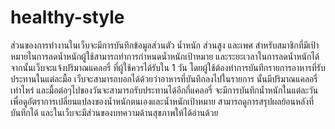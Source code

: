 healthy-style
=============

ส่วนของการทำงานในเว็บจะมีการบันทึกข้อมูลส่วนตัว น้ำหนัก ส่วนสูง และเพศ สำหรับสมาชิกที่มีเป้าหมายในการลดน้ำหนักผู้ใช้สามารถทำการกำหนดน้ำหนักเป้าหมาย และระยะเวลาในการลดน้ำหนักได้  จากนั้นเว็บจะแจ้งปริมาณแคลอรี่ ที่ผู้ใช้ควรได้รับใน 1 วัน โดยผู้ใช้ต้องทำการบันทึกรายการอาหารที่รับประทานในแต่ละมื้อ เว็บจะสามารถบอกได้ด้วยว่าอาหารที่บันทึกลงไปในรายการ นั้นมีปริมาณแคลอรี่เท่าไหร่ และมื้อต่อๆไปของวันจะสามารถรับประทานได้อีกกี่แคลอรี่ จะมีการบันทึกน้ำหนักในแต่ละวันเพื่อดูอัตราการเปลี่ยนแปลงของน้ำหนักตนเองและน้ำหนักเป้าหมาย สามารถดูการสรุปผลย้อนหลังที่บันทึกได้ และในเว็บจะมีส่วนของบทความด้านสุขภาพให้ได้อ่านด้วย
